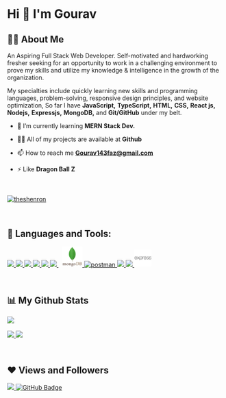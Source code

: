 <!-- <p align="left""><img width="45%" src="./goku.jpg" height="260px"/></p> -->

<h1 align="left">Hi 👋 I'm Gourav</h1>


## 🙋‍♂️ About Me
               
                  
<p> An Aspiring Full Stack Web Developer. Self-motivated and hardworking fresher seeking for an opportunity to work in a challenging environment to prove my skills and utilize my knowledge & intelligence in the growth of the organization.

My specialties include quickly learning new skills and programming languages, problem-solving, responsive design principles, and website optimization, So far I have <b>JavaScript,</b> <b>TypeScript,</b> <b>HTML,</b> <b>CSS,</b> <b>React js,</b> <b>Nodejs,</b> <b>Expressjs,</b> <b>MongoDB,</b> and <b>Git/GitHub</b> under my belt.
</p>
                  

- 🌱 I’m currently learning **MERN Stack Dev.**

- 👨‍💻 All of my projects are available at **Github**

- 📫 How to reach me **Gourav143faz@gmail.com**

- ⚡ Like **Dragon Ball Z**
          
 </br>
<p align="left">
<a href="https://www.linkedin.com/in/claverprogrammer/" target="_blank"><img align="center" src="https://raw.githubusercontent.com/rahuldkjain/github-profile-readme-generator/master/src/images/icons/Social/linked-in-alt.svg" alt="theshenron" height="30" width="40" /></a>
<!-- <a href="#" target="_blank"><img align="center" src="https://raw.githubusercontent.com/rahuldkjain/github-profile-readme-generator/master/src/images/icons/Social/codesandbox.svg" alt="theshenron" height="30" width="40" /></a>
<a href="#" target="blank"><img align="center" src="https://raw.githubusercontent.com/rahuldkjain/github-profile-readme-generator/master/src/images/icons/Social/facebook.svg" alt="theshenron" height="30" width="40" /></a>
<a href="#" target="blank"><img align="center" src="https://raw.githubusercontent.com/rahuldkjain/github-profile-readme-generator/master/src/images/icons/Social/instagram.svg" alt="theshenron" height="30" width="40" /></a> -->
</p>
</br>

## 🚀 Languages and Tools:
<p align="left"> 
<a href="https://reactjs.org/" target="_blank"> <img src="https://img.icons8.com/color/48/000000/react-native.png"/> </a>
<a href="https://developer.mozilla.org/en-US/docs/Web/JavaScript" target="_blank"> <img src="https://img.icons8.com/color/48/000000/javascript.png"/> </a> 
<a href="https://www.w3.org/html/" target="_blank"> <img src="https://img.icons8.com/color/48/000000/html-5.png"/> </a> 
<a href="https://www.w3schools.com/css/" target="_blank"> <img src="https://img.icons8.com/color/48/000000/css3.png"/> </a> 
<a href="https://getbootstrap.com" target="_blank"> <img src="https://img.icons8.com/color/48/000000/bootstrap.png"/> </a> 
<a style="padding-right:8px;" href="https://nodejs.org" target="_blank"> <img src="https://img.icons8.com/color/48/000000/nodejs.png"/> </a> 
<a href="https://www.mongodb.com/" target="_blank"> <img src="https://raw.githubusercontent.com/devicons/devicon/master/icons/mongodb/mongodb-original-wordmark.svg" alt="mongodb" width="48" height="48"/> </a> 
<a href="https://postman.com" target="_blank"> <img src="https://www.vectorlogo.zone/logos/getpostman/getpostman-icon.svg" alt="postman" width="45" height="45"/> </a>   
<a href="https://git-scm.com/" target="_blank"> <img src="https://img.icons8.com/color/48/000000/git.png"/> </a> 
<a href="https://rsgm .js.org" target="_blank"> <img src="https://img.icons8.com/fluency/48/000000/node-js.png"/> </a>
<a href="https://expressjs.com" target="_blank"> <img src="https://raw.githubusercontent.com/devicons/devicon/master/icons/express/express-original-wordmark.svg" alt="express" width="40" height="40"/> </a>
</p>
</br>

## 📊 My Github Stats
![](https://github-profile-trophy.vercel.app/?username=theshenron&theme=radical&no-frame=false&no-bg=true&margin-w=4)

<p align="left">
<a href="https://github.com/theshenron">
  <img width="48%" src="https://github-readme-streak-stats.herokuapp.com?user=theshenron&theme=github-dark-blue&date_format=j%20M%5B%20Y%5D"/>
  <img width="48%" src="https://github-readme-stats-eight-theta.vercel.app/api/top-langs/?username=theshenron&layout=compact&langs_count=8&theme=algolia"/>
<!--   <p align="center">
  <img src="https://github-readme-stats-eight-theta.vercel.app/api?username=Abhijeet-abhi&show_icons=true&theme=algolia&include_all_commits=true&count_private=true" /></p> -->
</a>
</p>

<br/>

## ❤ Views and Followers
<a href="https://github.com/TheShenron/github-profile-views-counter">
    <img src="https://komarev.com/ghpvc/?username=TheShenron">
</a>
<a href="https://github.com/TheShenron?tab=followers"><img src="https://img.shields.io/github/followers/TheShenron?label=Followers&style=social" alt="GitHub Badge"></a>

